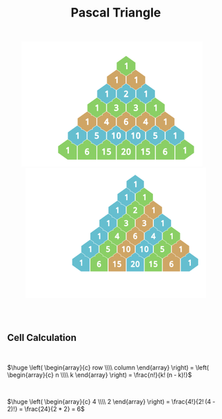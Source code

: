 
<div align = center>

# Pascal Triangle

<br>
    
<img
    src = '../../Resources/Assets/Diagrams/Pascals%20Triangle%20Rows.png'
    width = 420
/>     <img
    src = '../../Resources/Assets/Diagrams/Pascals%20Triangle%20Columns.png'
    width = 420
/>
    
</div>

<br>
<br>

## Cell Calculation

<br>

$\huge \left( \begin{array}{c} row \\\\ column \end{array} \right) = \left( \begin{array}{c} n \\\\ k \end{array} \right) = \frac{n!}{k! (n - k)!}$

<br>

$\huge \left( \begin{array}{c} 4 \\\\ 2 \end{array} \right) = \frac{4!}{2! (4 - 2)!} = \frac{24}{2 * 2} = 6$

<br>

